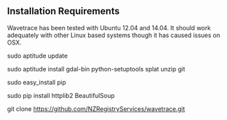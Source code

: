 
## Installation Requirements ##

Wavetrace has been tested with Ubuntu 12.04 and 14.04.  It should work adequately with other Linux based systems though it has caused issues on OSX.

sudo aptitude update

sudo aptitude install gdal-bin python-setuptools splat unzip git

sudo easy_install pip

sudo pip install httplib2 BeautifulSoup

git clone https://github.com/NZRegistryServices/wavetrace.git
